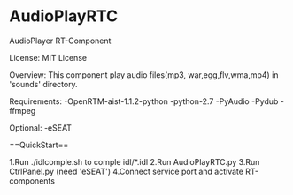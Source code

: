 # AudioPlayRTC
AudioPlayer RT-Component

License: MIT License

Overview:
This component play audio files(mp3, war,egg,flv,wma,mp4) in 'sounds' directory.

Requirements:
-OpenRTM-aist-1.1.2-python
-python-2.7
-PyAudio
-Pydub
-ffmpeg

Optional:
-eSEAT

==QuickStart==

1.Run ./idlcomple.sh to comple idl/*.idl
2.Run AudioPlayRTC.py
3.Run CtrlPanel.py (need 'eSEAT')
4.Connect service port and activate RT-components
